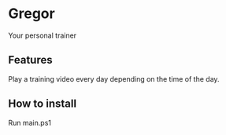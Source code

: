 # Gregor
Your personal trainer

## Features

Play a training video every day depending on the time of the day.

## How to install
Run main.ps1
